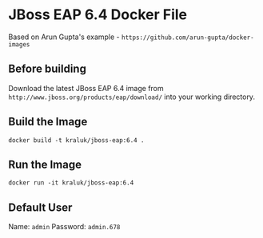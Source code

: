 JBoss EAP 6.4 Docker File
=========================

Based on Arun Gupta's example - `https://github.com/arun-gupta/docker-images`


Before building
---------------

Download the latest JBoss EAP 6.4 image from `http://www.jboss.org/products/eap/download/` into your working directory.


Build the Image
---------------

`docker build -t kraluk/jboss-eap:6.4 .`


Run the Image
-------------

`docker run -it kraluk/jboss-eap:6.4`


Default User
------------
Name: `admin`
Password: `admin.678`
